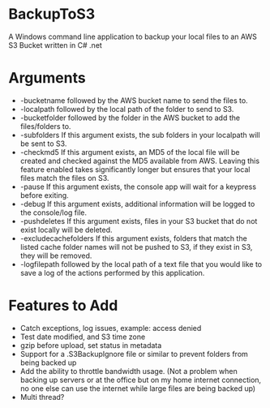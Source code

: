 # BackupToS3
A Windows command line application to backup your local files to an AWS S3 Bucket written in C# .net

# Arguments
- -bucketname followed by the AWS bucket name to send the files to.
- -localpath  followed by the local path of the folder to send to S3.
- -bucketfolder followed by the folder in the AWS bucket to add the files/folders to.
- -subfolders If this argument exists, the sub folders in your localpath will be sent to S3.
- -checkmd5 If this argument exists, an MD5 of the local file will be created and checked against the MD5 available from AWS. Leaving this feature enabled takes significantly longer but ensures that your local files match the files on S3.
- -pause If this argument exists, the console app will wait for a keypress before exiting.
- -debug If this argument exists, additional information will be logged to the console/log file.
- -pushdeletes If this argument exists, files in your S3 bucket that do not exist locally will be deleted.
- -excludecachefolders If this argument exists, folders that match the listed cache folder names will not be pushed to S3, if they exist in S3, they will be removed.
- -logfilepath followed by the local path of a text file that you would like to save a log of the actions performed by this application.

# Features to Add
- Catch exceptions, log issues, example: access denied
- Test date modified, and S3 time zone
- gzip before upload, set status in metadata
- Support for a .S3BackupIgnore file or similar to prevent folders from being backed up
- Add the ability to throttle bandwidth usage. (Not a problem when backing up servers or at the office but on my home internet connection, no one else can use the internet while large files are being backed up)
- Multi thread?
